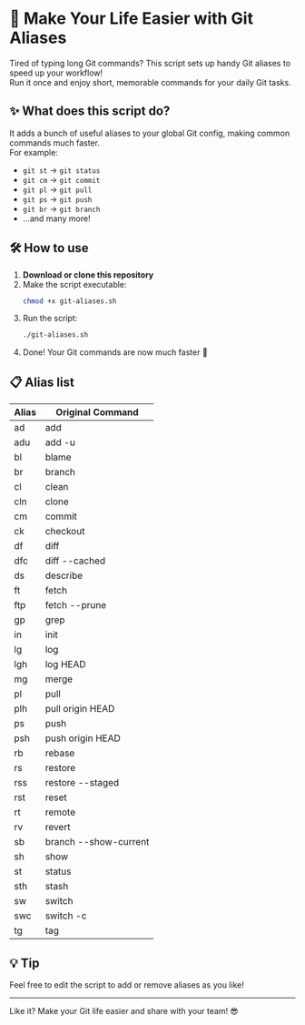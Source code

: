 # 🚀 Make Your Life Easier with Git Aliases

Tired of typing long Git commands? This script sets up handy Git aliases to speed up your workflow!  
Run it once and enjoy short, memorable commands for your daily Git tasks.

## ✨ What does this script do?

It adds a bunch of useful aliases to your global Git config, making common commands much faster.  
For example:

- `git st` → `git status`
- `git cm` → `git commit`
- `git pl` → `git pull`
- `git ps` → `git push`
- `git br` → `git branch`
- ...and many more!

## 🛠️ How to use

1. **Download or clone this repository**
2. Make the script executable:
   ```bash
   chmod +x git-aliases.sh
   ```
3. Run the script:
   ```bash
   ./git-aliases.sh
   ```
4. Done! Your Git commands are now much faster 🚀

## 📋 Alias list

| Alias   | Original Command         |
|---------|-------------------------|
| ad      | add                     |
| adu     | add -u                  |
| bl      | blame                   |
| br      | branch                  |
| cl      | clean                   |
| cln     | clone                   |
| cm      | commit                  |
| ck      | checkout                |
| df      | diff                    |
| dfc     | diff --cached           |
| ds      | describe                |
| ft      | fetch                   |
| ftp     | fetch --prune           |
| gp      | grep                    |
| in      | init                    |
| lg      | log                     |
| lgh     | log HEAD                |
| mg      | merge                   |
| pl      | pull                    |
| plh     | pull origin HEAD        |
| ps      | push                    |
| psh     | push origin HEAD        |
| rb      | rebase                  |
| rs      | restore                 |
| rss     | restore --staged        |
| rst     | reset                   |
| rt      | remote                  |
| rv      | revert                  |
| sb      | branch --show-current   |
| sh      | show                    |
| st      | status                  |
| sth     | stash                   |
| sw      | switch                  |
| swc     | switch -c               |
| tg      | tag                     |

## 💡 Tip

Feel free to edit the script to add or remove aliases as you like!

---

Like it? Make your Git life easier and share with your team! 😎

